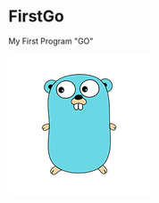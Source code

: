 # FirstGo
My First Program "GO"

![alt text](https://github.com/barcelosrui/FirstGo/blob/master/golang.png "GOLANG")

